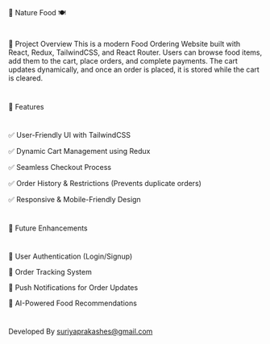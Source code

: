 #
🍔 Nature Food 🍽️
#
📌 Project Overview
This is a modern Food Ordering Website built with React, Redux, TailwindCSS, and React Router. Users can browse food items, add them to the cart, place orders, and complete payments. The cart updates dynamically, and once an order is placed, it is stored while the cart is cleared.
#
🚀 Features
#
✅ User-Friendly UI with TailwindCSS

✅ Dynamic Cart Management using Redux

✅ Seamless Checkout Process

✅ Order History & Restrictions (Prevents duplicate orders)

✅ Responsive & Mobile-Friendly Design


#
📌 Future Enhancements
#
🔹 User Authentication (Login/Signup)

🔹 Order Tracking System

🔹 Push Notifications for Order Updates

🔹 AI-Powered Food Recommendations

#
Developed By suriyaprakashes@gmail.com
#
